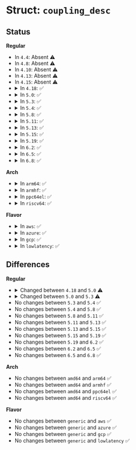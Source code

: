 # Struct: <code>coupling_desc</code>

## Status
<b>Regular</b>
<ul>
<li>
In <code>4.4</code>: Absent ⚠️
</li>
<li>
In <code>4.8</code>: Absent ⚠️
</li>
<li>
In <code>4.10</code>: Absent ⚠️
</li>
<li>
In <code>4.13</code>: Absent ⚠️
</li>
<li>
In <code>4.15</code>: Absent ⚠️
</li>
<li>
<details>
<summary>In <code>4.18</code>: ✅</summary>

```c
struct coupling_desc {
    struct regulator_dev * coupled_rdevs[4];
    int n_resolved;
    int n_coupled;
};
```
</details>
</li>
<li>
<details>
<summary>In <code>5.0</code>: ✅</summary>

```c
struct coupling_desc {
    struct regulator_dev * coupled_rdevs[2];
    int n_resolved;
    int n_coupled;
};
```
</details>
</li>
<li>
<details>
<summary>In <code>5.3</code>: ✅</summary>

```c
struct coupling_desc {
    struct regulator_dev **coupled_rdevs;
    struct regulator_coupler *coupler;
    int n_resolved;
    int n_coupled;
};
```
</details>
</li>
<li>
<details>
<summary>In <code>5.4</code>: ✅</summary>

```c
struct coupling_desc {
    struct regulator_dev **coupled_rdevs;
    struct regulator_coupler *coupler;
    int n_resolved;
    int n_coupled;
};
```
</details>
</li>
<li>
<details>
<summary>In <code>5.8</code>: ✅</summary>

```c
struct coupling_desc {
    struct regulator_dev **coupled_rdevs;
    struct regulator_coupler *coupler;
    int n_resolved;
    int n_coupled;
};
```
</details>
</li>
<li>
<details>
<summary>In <code>5.11</code>: ✅</summary>

```c
struct coupling_desc {
    struct regulator_dev **coupled_rdevs;
    struct regulator_coupler *coupler;
    int n_resolved;
    int n_coupled;
};
```
</details>
</li>
<li>
<details>
<summary>In <code>5.13</code>: ✅</summary>

```c
struct coupling_desc {
    struct regulator_dev **coupled_rdevs;
    struct regulator_coupler *coupler;
    int n_resolved;
    int n_coupled;
};
```
</details>
</li>
<li>
<details>
<summary>In <code>5.15</code>: ✅</summary>

```c
struct coupling_desc {
    struct regulator_dev **coupled_rdevs;
    struct regulator_coupler *coupler;
    int n_resolved;
    int n_coupled;
};
```
</details>
</li>
<li>
<details>
<summary>In <code>5.19</code>: ✅</summary>

```c
struct coupling_desc {
    struct regulator_dev **coupled_rdevs;
    struct regulator_coupler *coupler;
    int n_resolved;
    int n_coupled;
};
```
</details>
</li>
<li>
<details>
<summary>In <code>6.2</code>: ✅</summary>

```c
struct coupling_desc {
    struct regulator_dev **coupled_rdevs;
    struct regulator_coupler *coupler;
    int n_resolved;
    int n_coupled;
};
```
</details>
</li>
<li>
<details>
<summary>In <code>6.5</code>: ✅</summary>

```c
struct coupling_desc {
    struct regulator_dev **coupled_rdevs;
    struct regulator_coupler *coupler;
    int n_resolved;
    int n_coupled;
};
```
</details>
</li>
<li>
<details>
<summary>In <code>6.8</code>: ✅</summary>

```c
struct coupling_desc {
    struct regulator_dev **coupled_rdevs;
    struct regulator_coupler *coupler;
    int n_resolved;
    int n_coupled;
};
```
</details>
</li>
</ul>
<b>Arch</b>
<ul>
<li>
<details>
<summary>In <code>arm64</code>: ✅</summary>

```c
struct coupling_desc {
    struct regulator_dev **coupled_rdevs;
    struct regulator_coupler *coupler;
    int n_resolved;
    int n_coupled;
};
```
</details>
</li>
<li>
<details>
<summary>In <code>armhf</code>: ✅</summary>

```c
struct coupling_desc {
    struct regulator_dev **coupled_rdevs;
    struct regulator_coupler *coupler;
    int n_resolved;
    int n_coupled;
};
```
</details>
</li>
<li>
<details>
<summary>In <code>ppc64el</code>: ✅</summary>

```c
struct coupling_desc {
    struct regulator_dev **coupled_rdevs;
    struct regulator_coupler *coupler;
    int n_resolved;
    int n_coupled;
};
```
</details>
</li>
<li>
<details>
<summary>In <code>riscv64</code>: ✅</summary>

```c
struct coupling_desc {
    struct regulator_dev **coupled_rdevs;
    struct regulator_coupler *coupler;
    int n_resolved;
    int n_coupled;
};
```
</details>
</li>
</ul>
<b>Flavor</b>
<ul>
<li>
<details>
<summary>In <code>aws</code>: ✅</summary>

```c
struct coupling_desc {
    struct regulator_dev **coupled_rdevs;
    struct regulator_coupler *coupler;
    int n_resolved;
    int n_coupled;
};
```
</details>
</li>
<li>
<details>
<summary>In <code>azure</code>: ✅</summary>

```c
struct coupling_desc {
    struct regulator_dev **coupled_rdevs;
    struct regulator_coupler *coupler;
    int n_resolved;
    int n_coupled;
};
```
</details>
</li>
<li>
<details>
<summary>In <code>gcp</code>: ✅</summary>

```c
struct coupling_desc {
    struct regulator_dev **coupled_rdevs;
    struct regulator_coupler *coupler;
    int n_resolved;
    int n_coupled;
};
```
</details>
</li>
<li>
<details>
<summary>In <code>lowlatency</code>: ✅</summary>

```c
struct coupling_desc {
    struct regulator_dev **coupled_rdevs;
    struct regulator_coupler *coupler;
    int n_resolved;
    int n_coupled;
};
```
</details>
</li>
</ul>

## Differences
<b>Regular</b>
<ul>
<li>
<details>
<summary>Changed between <code>4.18</code> and <code>5.0</code> ⚠️</summary>
<ul>
<li>
<b>Field type changed. </b>
<code>struct regulator_dev * coupled_rdevs[4]</code> ➡️ <code>struct regulator_dev * coupled_rdevs[2]</code>
</li>
</ul>
</details>
</li>
<li>
<details>
<summary>Changed between <code>5.0</code> and <code>5.3</code> ⚠️</summary>
<ul>
<li>
<b>Field added. </b>
<code>struct regulator_coupler *coupler</code>
</li>
<li>
<b>Field type changed. </b>
<code>struct regulator_dev * coupled_rdevs[2]</code> ➡️ <code>struct regulator_dev **coupled_rdevs</code>
</li>
</ul>
</details>
</li>
<li>
No changes between <code>5.3</code> and <code>5.4</code> ✅
</li>
<li>
No changes between <code>5.4</code> and <code>5.8</code> ✅
</li>
<li>
No changes between <code>5.8</code> and <code>5.11</code> ✅
</li>
<li>
No changes between <code>5.11</code> and <code>5.13</code> ✅
</li>
<li>
No changes between <code>5.13</code> and <code>5.15</code> ✅
</li>
<li>
No changes between <code>5.15</code> and <code>5.19</code> ✅
</li>
<li>
No changes between <code>5.19</code> and <code>6.2</code> ✅
</li>
<li>
No changes between <code>6.2</code> and <code>6.5</code> ✅
</li>
<li>
No changes between <code>6.5</code> and <code>6.8</code> ✅
</li>
</ul>
<b>Arch</b>
<ul>
<li>
No changes between <code>amd64</code> and <code>arm64</code> ✅
</li>
<li>
No changes between <code>amd64</code> and <code>armhf</code> ✅
</li>
<li>
No changes between <code>amd64</code> and <code>ppc64el</code> ✅
</li>
<li>
No changes between <code>amd64</code> and <code>riscv64</code> ✅
</li>
</ul>
<b>Flavor</b>
<ul>
<li>
No changes between <code>generic</code> and <code>aws</code> ✅
</li>
<li>
No changes between <code>generic</code> and <code>azure</code> ✅
</li>
<li>
No changes between <code>generic</code> and <code>gcp</code> ✅
</li>
<li>
No changes between <code>generic</code> and <code>lowlatency</code> ✅
</li>
</ul>
